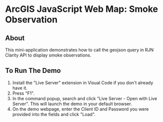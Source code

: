 
# ArcGIS JavaScript Web Map: Smoke Observation

## About
This mini-application demonstrates how to call the geojson query in RJN Clarity API to display smoke observations. 

## To Run The Demo
1. Install the "Live Server" extension in Visual Code if you don't already have it.
2. Press "F1".
3. In the command popup, search and click "Live Server - Open with Live Server". This will launch the demo in your default browser.
4. On the demo webpage, enter the Client ID and Password you were provided into the fields and click "Load".